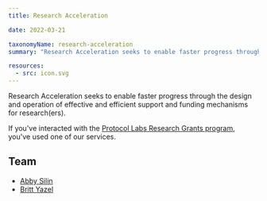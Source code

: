 ```yaml
---
title: Research Acceleration

date: 2022-03-21

taxonomyName: research-acceleration
summary: "Research Acceleration seeks to enable faster progress through the design and operation of effective and efficient support and funding mechanisms."

resources:
  - src: icon.svg
---
```


Research Acceleration seeks to enable faster progress through the design and operation of effective and efficient support and funding mechanisms for research(ers).

If you've interacted with the [Protocol Labs Research Grants program](https://grants.protocol.ai/), you've used one of our services.

## Team
* [Abby Silin](/authors/abby-silin/)
* [Britt Yazel](/authors/britt-yazel/)

